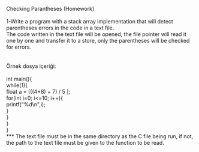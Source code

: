 Checking Parantheses (Homework)<br><br>
1-Write a program with a stack array implementation that will detect parentheses errors in the code in a text file.<br>
The code written in the text file will be opened, the file pointer will read it one by one and transfer it to a store, only the parentheses will be checked for errors.<br><br><br>
Örnek dosya içeriği:<br><br>
int main(){<br>
while(1){<br>
float a = [((4*8) + 7) / 5 ];<br>
for(int i=0; i<=10; i++){<br>
printf("%d\n",i);<br>
}<br>
}<br>
}<br>
}<br>
*** The text file must be in the same directory as the C file being run, if not, the path to the text file must be given to the function to be read.
